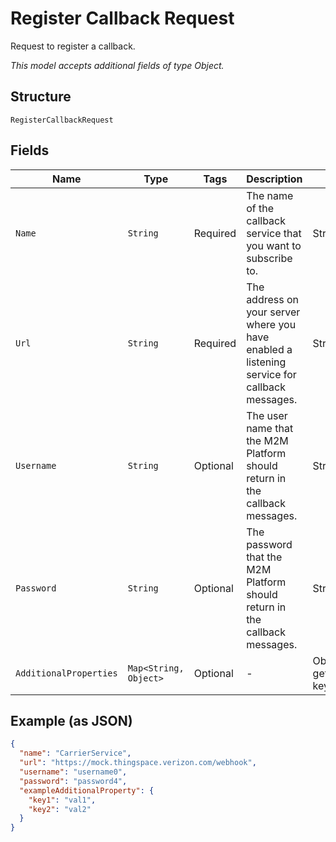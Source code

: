 
# Register Callback Request

Request to register a callback.

*This model accepts additional fields of type Object.*

## Structure

`RegisterCallbackRequest`

## Fields

| Name | Type | Tags | Description | Getter | Setter |
|  --- | --- | --- | --- | --- | --- |
| `Name` | `String` | Required | The name of the callback service that you want to subscribe to. | String getName() | setName(String name) |
| `Url` | `String` | Required | The address on your server where you have enabled a listening service for callback messages. | String getUrl() | setUrl(String url) |
| `Username` | `String` | Optional | The user name that the M2M Platform should return in the callback messages. | String getUsername() | setUsername(String username) |
| `Password` | `String` | Optional | The password that the M2M Platform should return in the callback messages. | String getPassword() | setPassword(String password) |
| `AdditionalProperties` | `Map<String, Object>` | Optional | - | Object getAdditionalProperty(String key) | additionalProperty(String key, Object value) |

## Example (as JSON)

```json
{
  "name": "CarrierService",
  "url": "https://mock.thingspace.verizon.com/webhook",
  "username": "username0",
  "password": "password4",
  "exampleAdditionalProperty": {
    "key1": "val1",
    "key2": "val2"
  }
}
```

